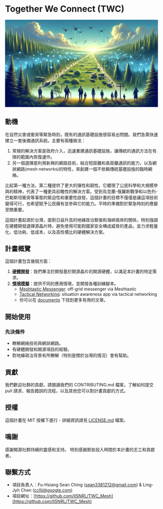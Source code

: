 # Together We Connect (TWC)

![TWC Scenario](TWC_scenario_by_DALLE3.jpg)

## 動機

在自然災害或衝突等緊急時刻，既有的通訊基礎設施很容易出問題。我們急需快速建立一套後備通訊系統。主要有兩種做法：

1. 常規的解決方案是政府介入，迅速重建通訊基礎設施，讓傳統的通訊方法在有限的範圍內恢復運作。
2. 另一個選擇是利用新興的網路技術，結合短距離和長距離通訊的能力，以及網狀網路(mesh networks)的特性，來創建一個不依賴傳統基礎設施的臨時網絡。

比起第一種方法，第二種提供了更大的彈性和韌性。它體現了公民科學和大規模參與的精神，代表了一種更具前瞻性的解決方案。受到烏克蘭-俄羅斯戰爭和以色列-巴勒斯坦衝突等事態的緊迫性和重要性啟發，這個計畫的目標不僅僅是讓這項技術變得可行，也希望賦予公民擁有並參與它的能力。平時的準備對於緊急時刻的應變至關重要。

這個計畫起源於台灣，面對日益升高的地緣政治緊張和海峽兩岸的關係，特別強調在硬體開發選擇源晶片時，避免使用可能對國家安全構成威脅的產品，並力求輕量化、低功耗、低成本，以及高性價比的硬體解決方案。

## 計畫概覽

這個計畫包含幾個方面：

1. [**硬體開發**](hardware/)：我們專注於開發基於開源晶片的開源硬體，以滿足本計畫的特定需求。
2. [**情境模擬**](scenarioes)：提供不同的應用情境，並開發各種訓練腳本。
    - [Meshtastic Messenger](documents/Meshtastic_Usage.md): off-grid messenger via Meshtastic
    - [Tactical Networking](documents/Tactical_Networking.md): situation awareness app via tactical networking
    - 你可以在 [documents](documents/) 下找到更多有用的文章。

## 開始使用

### 先決條件

- 瞭解網絡技術與網狀網路。
- 有硬體開發和開源項目的經驗。
- 對地緣政治背景有所瞭解（特別是關於台灣的情況）會有幫助。

## 貢獻
我們歡迎社群的貢獻。請閱讀我們的 CONTRIBUTING.md 檔案，了解如何提交 pull 請求、報告錯誤的流程，以及其他您可以對計畫貢獻的方式。

## 授權
這個計畫在 MIT 授權下進行 - 詳細資訊請見 [LICENSE.md](LICENSE.md) 檔案。

## 鳴謝
感謝開源社群持續的靈感和支持。
特別感謝那些投入時間於本計畫的志工和貢獻者。

## 聯繫方式
- 項目負責人：Fu-Hsiang Sean Ching (sean3381212@gmail.com) & Ling-Jyh Chen (cclljj@google.com)
- 項目網址：[https://github.com/IISNRL/TWC_Mesh](https://github.com/IISNRL/TWC_Mesh)

